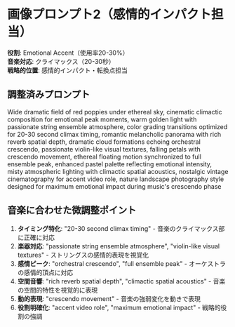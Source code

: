 # 画像プロンプト2（感情的インパクト担当）

**役割**: Emotional Accent（使用率20-30%）  
**音楽対応**: クライマックス（20-30秒）  
**戦略的位置**: 感情的インパクト・転換点担当

## 調整済みプロンプト

Wide dramatic field of red poppies under ethereal sky, cinematic climactic composition for emotional peak moments, warm golden light with passionate string ensemble atmosphere, color grading transitions optimized for 20-30 second climax timing, romantic melancholic panorama with rich reverb spatial depth, dramatic cloud formations echoing orchestral crescendo, passionate violin-like visual textures, falling petals with crescendo movement, ethereal floating motion synchronized to full ensemble peak, enhanced pastel palette reflecting emotional intensity, misty atmospheric lighting with climactic spatial acoustics, nostalgic vintage cinematography for accent video role, nature landscape photography style designed for maximum emotional impact during music's crescendo phase

## 音楽に合わせた微調整ポイント

1. **タイミング特化**: "20-30 second climax timing" - 音楽のクライマックス部に正確に対応
2. **楽器対応**: "passionate string ensemble atmosphere", "violin-like visual textures" - ストリングスの感情的表現を視覚化
3. **感情ピーク**: "orchestral crescendo", "full ensemble peak" - オーケストラの感情的頂点に対応
4. **空間音響**: "rich reverb spatial depth", "climactic spatial acoustics" - 音楽の空間的特性を視覚的に表現
5. **動的表現**: "crescendo movement" - 音楽の強弱変化を動きで表現
6. **役割明確化**: "accent video role", "maximum emotional impact" - 戦略的役割の強調